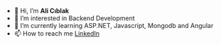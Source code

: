- 👋 Hi, I’m **Ali Cıblak**
- 👀 I’m interested in Backend Development
- 🌱 I’m currently learning ASP.NET, Javascript, Mongodb and Angular
- 📫 How to reach me [LinkedIn](https://www.linkedin.com/in/ali-c%C4%B1blak-485016144/)




<!---
AliCiblak/AliCiblak is a ✨ special ✨ repository because its `README.md` (this file) appears on your GitHub profile.
You can click the Preview link to take a look at your changes.
--->
